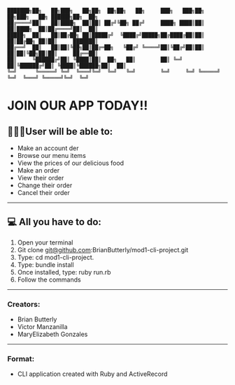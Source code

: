 
    ███████╗██╗   ██╗███╗   ██╗██╗  ██╗██╗   ██╗     ███╗   ███╗██╗   ██╗███╗   ██╗ ██████╗██╗  ██╗
    ██╔════╝██║   ██║████╗  ██║██║ ██╔╝╚██╗ ██╔╝     ████╗ ████║██║   ██║████╗  ██║██╔════╝██║  ██║
    █████╗  ██║   ██║██╔██╗ ██║█████╔╝  ╚████╔╝█████╗██╔████╔██║██║   ██║██╔██╗ ██║██║     ███████║
    ██╔══╝  ██║   ██║██║╚██╗██║██╔═██╗   ╚██╔╝ ╚════╝██║╚██╔╝██║██║   ██║██║╚██╗██║██║     ██╔══██║
    ██║     ╚██████╔╝██║ ╚████║██║  ██╗   ██║        ██║ ╚═╝ ██║╚██████╔╝██║ ╚████║╚██████╗██║  ██║
    ╚═╝      ╚═════╝ ╚═╝  ╚═══╝╚═╝  ╚═╝   ╚═╝        ╚═╝     ╚═╝ ╚═════╝ ╚═╝  ╚═══╝ ╚═════╝╚═╝  ╚═╝

#                                       JOIN OUR APP TODAY!!

## 👨🏻‍💻User will be able to:
* Make an account                                   der
* Browse our menu items
* View the prices of our delicious food
* Make an order 
* View their order
* Change their order 
* Cancel their order 
___________________________________
## 💻 All you have to do:
1. Open your terminal
2. Git clone git@github.com:BrianButterly/mod1-cli-project.git
3. Type: cd mod1-cli-project.
4. Type: bundle install
5. Once installed, type: ruby run.rb
6. Follow the commands
___________________________________
### Creators:
* Brian Butterly
* Victor Manzanilla 
* MaryElizabeth Gonzales 
___________________________________
### Format:
* CLI application created with Ruby and ActiveRecord